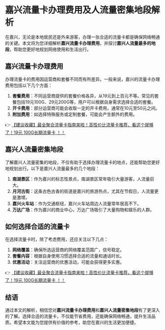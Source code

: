 # 嘉兴流量卡办理费用及人流量密集地段解析

在嘉兴，无论是本地居民还是外来游客，办理一张合适的流量卡都是确保网络畅通的关键。本文将为您详细解析**嘉兴流量卡办理费用**，并探讨**嘉兴人流量最多的地段**，帮助您更好地规划网络使用和生活出行。

## 嘉兴流量卡办理费用

办理流量卡的费用因运营商和套餐不同而有所差异。一般来说，嘉兴的流量卡办理费用包括以下几个方面：

1. **套餐费用**：不同运营商提供的套餐价格各异，从19元到上百元不等。常见的套餐包括19元100G、29元200G等，用户可以根据自身需求选择合适的套餐。
2. **开卡费用**：部分运营商可能会收取一定的开卡费用，通常在10元至50元之间。
3. **附加费用**：如选择特殊服务或定制套餐，可能会产生额外的费用。

👉 [【建议收藏】最全聚合流量卡指南来啦！高性价比流量卡推荐，看这个就够了！19元 100G长期流量卡 ！！](https://bit.ly/Liuliangka)

## 嘉兴人流量密集地段

了解嘉兴人流量密集的地段，不仅有助于选择办理流量卡的地点，还能帮助您更好地规划出行。以下是嘉兴人流量最多的几个地段：

1. **南湖景区**：作为嘉兴的标志性景点，南湖景区常年吸引大量游客，人流量巨大。
2. **月河古街**：这条古色古香的街道是嘉兴的旅游热点，尤其在节假日，人流量更是激增。
3. **嘉兴火车站**：作为交通枢纽，嘉兴火车站周边人流量常年居高不下。
4. **万达广场**：作为嘉兴的商业中心，万达广场吸引了大量购物和娱乐的人群。

## 如何选择合适的流量卡

在选择流量卡时，除了考虑费用，还应关注以下几点：

1. **网络覆盖**：确保所选运营商的网络覆盖范围广，信号稳定。
2. **套餐内容**：根据自身使用习惯选择合适的流量和通话时长。
3. **优惠活动**：关注运营商的优惠活动，可能会获得更多实惠。

👉 [【建议收藏】最全聚合流量卡指南来啦！高性价比流量卡推荐，看这个就够了！19元 100G长期流量卡 ！！](https://bit.ly/Liuliangka)

## 结语

通过本文的解析，相信您对**嘉兴流量卡办理费用**和**嘉兴人流量密集地段**有了更深入的了解。选择合适的流量卡，不仅能节省费用，还能确保网络畅通，提升生活品质。希望本文能为您提供有价值的参考，助您在嘉兴的生活更加便捷。